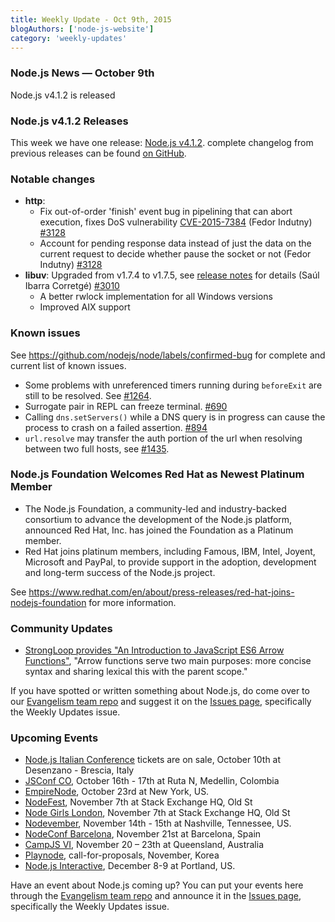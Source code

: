 ```yaml
---
title: Weekly Update - Oct 9th, 2015
blogAuthors: ['node-js-website']
category: 'weekly-updates'
---
```


### Node.js News — October 9th

Node.js v4.1.2 is released

### Node.js v4.1.2 Releases

This week we have one release: [Node.js v4.1.2](https://nodejs.org/en/blog/release/v4.1.2/). complete changelog from previous releases can be found [on GitHub](https://github.com/nodejs/node/blob/master/CHANGELOG.md).

### Notable changes

* **http**:
  * Fix out-of-order 'finish' event bug in pipelining that can abort execution, fixes DoS vulnerability [CVE-2015-7384](https://github.com/nodejs/node/issues/3138) (Fedor Indutny) [#3128](https://github.com/nodejs/node/pull/3128)
  * Account for pending response data instead of just the data on the current request to decide whether pause the socket or not (Fedor Indutny) [#3128](https://github.com/nodejs/node/pull/3128)
* **libuv**: Upgraded from v1.7.4 to v1.7.5, see [release notes](https://github.com/libuv/libuv/releases/tag/v1.7.5) for details (Saúl Ibarra Corretgé) [#3010](https://github.com/nodejs/node/pull/3010)
  * A better rwlock implementation for all Windows versions
  * Improved AIX support

### Known issues

See <https://github.com/nodejs/node/labels/confirmed-bug> for complete and current list of known issues.

* Some problems with unreferenced timers running during `beforeExit` are still to be resolved. See [#1264](https://github.com/nodejs/node/issues/1264).
* Surrogate pair in REPL can freeze terminal. [#690](https://github.com/nodejs/node/issues/690)
* Calling `dns.setServers()` while a DNS query is in progress can cause the process to crash on a failed assertion. [#894](https://github.com/nodejs/node/issues/894)
* `url.resolve` may transfer the auth portion of the url when resolving between two full hosts, see [#1435](https://github.com/nodejs/node/issues/1435).

### Node.js Foundation Welcomes Red Hat as Newest Platinum Member

* The Node.js Foundation, a community-led and industry-backed consortium to advance the development of the Node.js platform, announced Red Hat, Inc. has joined the Foundation as a Platinum member.
* Red Hat joins platinum members, including Famous, IBM, Intel, Joyent, Microsoft and PayPal, to provide support in the adoption, development and long-term success of the Node.js project.

See <https://www.redhat.com/en/about/press-releases/red-hat-joins-nodejs-foundation> for more information.

### Community Updates

* [StrongLoop provides "An Introduction to JavaScript ES6 Arrow Functions"](https://strongloop.com/strongblog/an-introduction-to-javascript-es6-arrow-functions/), "Arrow functions serve two main purposes: more concise syntax and sharing lexical this with the parent scope."

If you have spotted or written something about Node.js, do come over to our [Evangelism team repo](https://github.com/nodejs/evangelism) and suggest it on the [Issues page](https://github.com/nodejs/evangelism/issues), specifically the Weekly Updates issue.

### Upcoming Events

* [Node.js Italian Conference](http://nodejsconf.it/) tickets are on sale, October 10th at Desenzano - Brescia, Italy
* [JSConf CO](http://www.jsconf.co/), October 16th - 17th at Ruta N, Medellin, Colombia
* [EmpireNode](http://2015.empirenode.org/), October 23rd at New York, US.
* [NodeFest](http://nodefest.jp/2015/), November 7th at Stack Exchange HQ, Old St
* [Node Girls London](https://nodegirls.typeform.com/to/atW4HR), November 7th at Stack Exchange HQ, Old St
* [Nodevember](http://nodevember.org/), November 14th - 15th at Nashville, Tennessee, US.
* [NodeConf Barcelona](https://ti.to/barcelonajs/nodeconf-barcelona-2015), November 21st at Barcelona, Spain
* [CampJS VI](http://vi.campjs.com), November 20 – 23th at Queensland, Australia
* [Playnode](https://playnode.io), call-for-proposals, November, Korea
* [Node.js Interactive](http://events.linuxfoundation.org/events/node-interactive), December 8-9 at Portland, US.

Have an event about Node.js coming up? You can put your events here through the [Evangelism team repo](https://github.com/nodejs/evangelism) and announce it in the [Issues page](https://github.com/nodejs/evangelism/issues), specifically the Weekly Updates issue.
